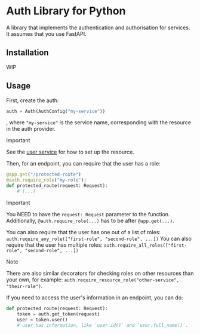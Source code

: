 # Auth Library for Python

A library that implements the authentication and authorisation for services. It assumes that you use FastAPI.

## Installation

WIP

## Usage

First, create the auth:
```python
auth = Auth(AuthConfig("my-service"))
```
, where `"my-service"` is the service name, corresponding with the resource in the auth provider.

> [!IMPORTANT]
> See the [user service](https://github.com/Portfolio-Solver-Platform/user) for how to set up the resource.

Then, for an endpoint, you can require that the user has a role:
```python
@app.get("/protected-route")
@auth.require_role("my-role"):
def protected_route(request: Request):
    # (...)
```

> [!IMPORTANT]
> You NEED to have the `request: Request` parameter to the function.
> Additionally, `@auth.require_role(...)` has to be after `@app.get(...)`.

You can also require that the user has one out of a list of roles: `auth.require_any_role(["first-role", "second-role", ...])`
You can also require that the user has multiple roles: `auth.require_all_roles(["first-role", "second-role", ...])`

> [!NOTE]
> There are also similar decorators for checking roles on other resources than your own, for example: `auth.require_resource_role("other-service", "their-role")`.

If you need to access the user's information in an endpoint, you can do:
```python
def protected_route(request: Request):
    token = auth.get_token(request)
    user = token.user()
    # user has information, like `user.id()` and `user.full_name()`.
```

